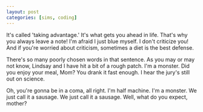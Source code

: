 ```yaml
---
layout: post
categories: [sims, coding]
---
```


It's called 'taking advantage.' It's what gets you ahead in life. That's why you always leave a note! I'm afraid I just blue myself. I don't criticize you! And if you're worried about criticism, sometimes a diet is the best defense.

There's so many poorly chosen words in that sentence. As you may or may not know, Lindsay and I have hit a bit of a rough patch. I'm a monster. Did you enjoy your meal, Mom? You drank it fast enough. I hear the jury's still out on science.

Oh, you're gonna be in a coma, all right. I'm half machine. I'm a monster. We just call it a sausage. We just call it a sausage. Well, what do you expect, mother?
